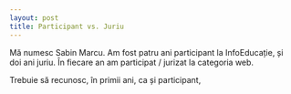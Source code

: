 ```yaml
---
layout: post
title: Participant vs. Juriu
---
```


Mă numesc Sabin Marcu. Am fost patru ani participant la InfoEducație, și doi ani juriu. În fiecare an am participat / jurizat la categoria web. 

Trebuie să recunosc, în primii ani, ca și participant, 
